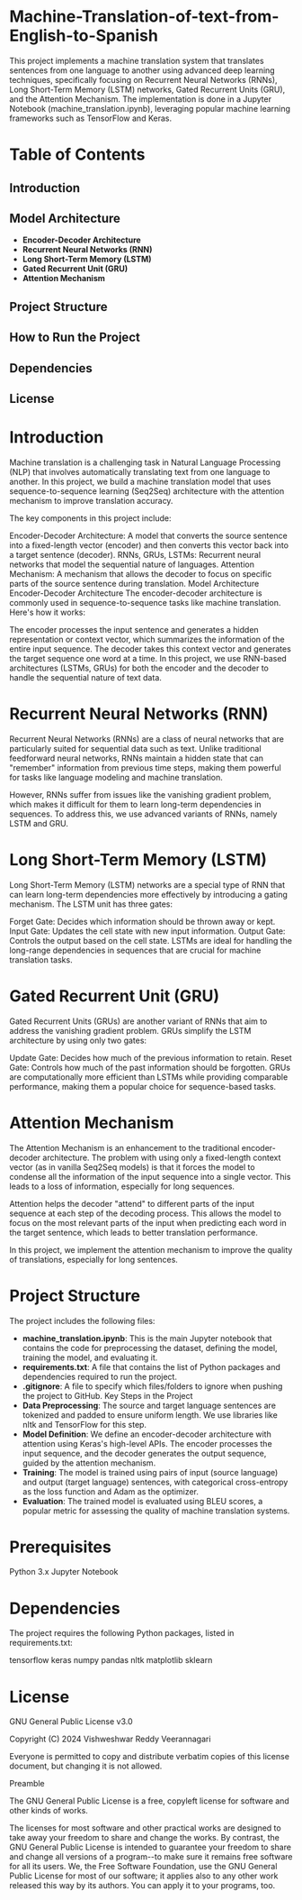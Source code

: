 # Machine-Translation-of-text-from-English-to-Spanish

This project implements a machine translation system that translates sentences from one language to another using advanced deep learning techniques, specifically focusing on Recurrent Neural Networks (RNNs), Long Short-Term Memory (LSTM) networks, Gated Recurrent Units (GRU), and the Attention Mechanism. The implementation is done in a Jupyter Notebook (machine_translation.ipynb), leveraging popular machine learning frameworks such as TensorFlow and Keras.

# Table of Contents
  ## Introduction
  ## Model Architecture
  - **Encoder-Decoder Architecture**
  - **Recurrent Neural Networks (RNN)**
  - **Long Short-Term Memory (LSTM)**
  - **Gated Recurrent Unit (GRU)**
  - **Attention Mechanism**
  ## Project Structure
  ## How to Run the Project
  ## Dependencies
  ## License

# Introduction
  Machine translation is a challenging task in Natural Language Processing (NLP) that involves automatically translating text from one language to another. In this project, we build a machine translation model that uses sequence-to-sequence learning (Seq2Seq) architecture with the attention mechanism to improve translation accuracy.

  The key components in this project include:

  Encoder-Decoder Architecture: A model that converts the source sentence into a fixed-length vector (encoder) and then converts this vector back into a target sentence (decoder).
  RNNs, GRUs, LSTMs: Recurrent neural networks that model the sequential nature of languages.
  Attention Mechanism: A mechanism that allows the decoder to focus on specific parts of the source sentence during translation.
  Model Architecture
  Encoder-Decoder Architecture
  The encoder-decoder architecture is commonly used in sequence-to-sequence tasks like machine translation. Here's how it works:

  The encoder processes the input sentence and generates a hidden representation or context vector, which summarizes the information of the entire input sequence.
  The decoder takes this context vector and generates the target sequence one word at a time.
  In this project, we use RNN-based architectures (LSTMs, GRUs) for both the encoder and the decoder to handle the sequential nature of text data.

# Recurrent Neural Networks (RNN)
  Recurrent Neural Networks (RNNs) are a class of neural networks that are particularly suited for sequential data such as text. Unlike traditional feedforward neural networks, RNNs maintain a hidden state that can "remember" information from previous time steps, making them powerful for tasks like language modeling and machine translation.
  
  However, RNNs suffer from issues like the vanishing gradient problem, which makes it difficult for them to learn long-term dependencies in sequences. To address this, we use advanced variants of RNNs, namely LSTM and GRU.

# Long Short-Term Memory (LSTM)
  Long Short-Term Memory (LSTM) networks are a special type of RNN that can learn long-term dependencies more effectively by introducing a gating mechanism. The LSTM unit has three gates:
  
  Forget Gate: Decides which information should be thrown away or kept.
  Input Gate: Updates the cell state with new input information.
  Output Gate: Controls the output based on the cell state.
  LSTMs are ideal for handling the long-range dependencies in sequences that are crucial for machine translation tasks.

# Gated Recurrent Unit (GRU)
  Gated Recurrent Units (GRUs) are another variant of RNNs that aim to address the vanishing gradient problem. GRUs simplify the LSTM architecture by using only two gates:
  
  Update Gate: Decides how much of the previous information to retain.
  Reset Gate: Controls how much of the past information should be forgotten.
  GRUs are computationally more efficient than LSTMs while providing comparable performance, making them a popular choice for sequence-based tasks.

# Attention Mechanism
  The Attention Mechanism is an enhancement to the traditional encoder-decoder architecture. The problem with using only a fixed-length context vector (as in vanilla Seq2Seq models) is that it forces the model to condense all the information of the input sequence into a single vector. This leads to a loss of information, especially for long sequences.
  
  Attention helps the decoder "attend" to different parts of the input sequence at each step of the decoding process. This allows the model to focus on the most relevant parts of the input when predicting each word in the target sentence, which leads to better translation performance.
  
  In this project, we implement the attention mechanism to improve the quality of translations, especially for long sentences.

# Project Structure
  The project includes the following files:
  
 - **machine_translation.ipynb**: This is the main Jupyter notebook that contains the code for preprocessing the dataset, defining the model, training the model, and evaluating it.
  - **requirements.txt**: A file that contains the list of Python packages and dependencies required to run the project.
  - **.gitignore**: A file to specify which files/folders to ignore when pushing the project to GitHub.
  Key Steps in the Project
  - **Data Preprocessing**: The source and target language sentences are tokenized and padded to ensure uniform length. We use libraries like nltk and TensorFlow for this step.
  - **Model Definition**: We define an encoder-decoder architecture with attention using Keras's high-level APIs. The encoder processes the input sequence, and the decoder generates the output sequence, guided by the attention mechanism.
  - **Training**: The model is trained using pairs of input (source language) and output (target language) sentences, with categorical cross-entropy as the loss function and Adam as the optimizer.
  - **Evaluation**: The trained model is evaluated using BLEU scores, a popular metric for assessing the quality of machine translation systems.
  
# Prerequisites
  Python 3.x
  Jupyter Notebook

# Dependencies
  The project requires the following Python packages, listed in requirements.txt:
  
  tensorflow
  keras
  numpy
  pandas
  nltk
  matplotlib
  sklearn

# License
  GNU General Public License v3.0
  
  Copyright (C) 2024 Vishweshwar Reddy Veerannagari
  
  Everyone is permitted to copy and distribute verbatim copies
  of this license document, but changing it is not allowed.
  
  Preamble
  
  The GNU General Public License is a free, copyleft license for software and other kinds of works.
  
  The licenses for most software and other practical works are designed to take away your freedom to share and change the works. By contrast, the GNU General Public License is intended to guarantee your freedom to share and change all versions of a program--to make sure it remains free software for all its users. We, the Free Software Foundation, use the GNU General Public License for most of our software; it applies also to any other work released this way by its authors. You can apply it to your programs, too.
